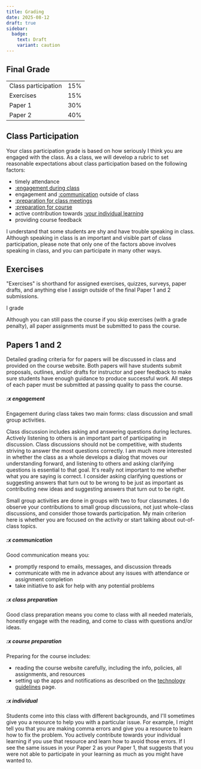```yaml
---
title: Grading
date: 2025-08-12
draft: true
sidebar:
  badge:
    text: Draft
    variant: caution
---
```




## Final Grade

|                     |     |
| ------------------- | :-: |
| Class participation | 15% |
| Exercises | 15% |
| Paper 1             | 30% |
| Paper 2             | 40% |

## Class Participation

Your class participation grade is based on how seriously I think you are engaged with the class. As a class, we will develop a rubric to set reasonable expectations about class participation based on the following factors:

- timely attendance
- [:engagement during class](#x-engagement)
- engagement and [:communication](#x-communication) outside of class
- [:preparation for class meetings](#x-class-preparation)
- [:preparation for course](#x-course-preparation)
- active contribution towards [:your individual learning](#x-individual)
- providing course feedback

I understand that some students are shy and have trouble speaking in class. Although speaking in class is an important and visible part of class participation, please note that only one of the factors above involves speaking in class, and you can participate in many other ways.

## Exercises

"Exercises" is shorthand for assigned exercises, quizzes, surveys, paper drafts, and anything else I assign outside of the final Paper 1 and 2  submissions.

I grade

Although you can still pass the course if you skip exercises (with a grade penalty), all paper assignments must be submitted to pass the course.

## Papers 1 and 2

Detailed grading criteria for for papers will be discussed in class and provided on the course website. Both papers will have  students submit proposals, outlines, and/or drafts for instructor and peer feedback to make sure students have enough guidance to produce successful work. All steps of each paper must be submitted at passing quality to pass the course.

##### :x engagement

Engagement during class takes two main forms: class discussion and small group activities.

Class discussion includes asking and answering questions during lectures. Actively listening to others is an important part of participating in discussion. Class discussions should not be competitive, with students striving to answer the most questions correctly. I am much more interested in whether the class as a whole develops a dialog that moves our understanding forward, and listening to others and asking clarifying questions is essential to that goal. It's really not important to me whether what you are saying is correct. I consider asking clarifying questions or suggesting answers that turn out to be wrong to be just as important as contributing new ideas and suggesting answers that turn out to be right.

Small group activities are done in groups with two to four classmates. I do observe your contributions to small group discussions, not just whole-class discussions, and consider those towards participation. My main criterion here is whether you are focused on the activity or start talking about out-of-class topics.

##### :x communication

Good communication means you:

- promptly respond to emails, messages, and discussion threads
- communicate with me in advance about any issues with attendance or assignment completion
- take initiative to ask for help with any potential problems

##### :x class preparation

Good class preparation means you come to class with all needed materials, honestly engage with the reading, and come to class with questions and/or ideas.

##### :x course preparation

Preparing for the course includes:

- reading the course website carefully, including the info, policies, all assignments, and resources
- setting up the apps and notifications as described on the [technology guidelines](/course-ntw2029/course-info/tech-guidelines) page.

##### :x individual

Students come into this class with different backgrounds, and I'll sometimes give you a resource to help you with a particular issue. For example, I might tell you that you are making comma errors and give you a resource to learn how to fix the problem. You actively contribute towards your individual learning if you use that resource and learn how to avoid those errors. If I see the same issues in your Paper 2 as your Paper 1, that suggests that you were not able to participate in your learning as much as you might have wanted to.
